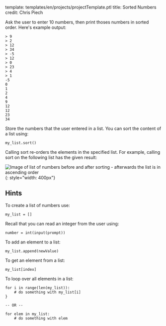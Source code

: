 template: templates/en/projects/projectTemplate.ptl
title: Sorted Numbers
credit: Chris Piech

Ask the user to enter 10 numbers, then print thoses numbers in sorted order.  Here's example output:

```
> 9
> 2
> 12
> 34
> -5
> 12
> 0
> 23
> 4
> 1
-5
0
1
2
4
9
12
12
23
34
```

Store the numbers that the user entered in a list. You can sort the content of a list using:

```
my_list.sort()
```

Calling sort re-orders the elements in the specified list. For example, calling sort on the following list has the given result:

![Image of list of numbers before and after sorting - afterwards the list is in ascending order]({{pathToRoot}}img/projects/sorted/sorting.png){: style="width: 400px"}

## Hints
To create a list of numbers use:

```
my_list = []
```

Recall that you can read an integer from the user using:

```
number = int(input(prompt))
```

To add an element to a list:

```
my_list.append(newValue)
```

To get an element from a list:

```
my_list[index]
```

To loop over all elements in a list:

```
for i in range(len(my_list)):
    # do something with my_list[i]
}

-- OR --

for elem in my_list:
	# do something with elem
```
